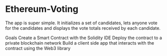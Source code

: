 # Ethereum-Voting
The app is super simple. It initializes a set of candidates, lets anyone vote for the candidates and displays the vote totals received by each candidate.


Goals
Create a Smart Contract with the Solidity IDE
Deploy the contract to a private blockchain network
Build a client side app that interacts with the contract using the Web3 library

